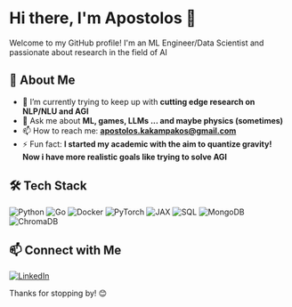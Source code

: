 # Hi there, I'm Apostolos 👋

Welcome to my GitHub profile! I'm an ML Engineer/Data Scientist and passionate about research in the field of AI

## 🚀 About Me
- 🌱 I’m currently trying to keep up with **cutting edge research on NLP/NLU and AGI**
- 💬 Ask me about **ML, games, LLMs ... and maybe physics (sometimes)**
- 📫 How to reach me: **apostolos.kakampakos@gmail.com**
- ⚡ Fun fact: **I started my academic with the aim to quantize gravity! Now i have more realistic goals like trying to solve AGI**

## 🛠️ Tech Stack
![Python](https://img.shields.io/badge/Python-3776AB?style=for-the-badge&logo=python&logoColor=white)
![Go](https://img.shields.io/badge/Go-00ADD8?style=for-the-badge&logo=go&logoColor=white)
![Docker](https://img.shields.io/badge/Docker-2496ED?style=for-the-badge&logo=docker&logoColor=white)
![PyTorch](https://img.shields.io/badge/PyTorch-EE4C2C?style=for-the-badge&logo=pytorch&logoColor=white)
![JAX](https://img.shields.io/badge/JAX-00599C?style=for-the-badge&logo=google&logoColor=white)
![SQL](https://img.shields.io/badge/SQL-4479A1?style=for-the-badge&logo=postgresql&logoColor=white)
![MongoDB](https://img.shields.io/badge/MongoDB-47A248?style=for-the-badge&logo=mongodb&logoColor=white)
![ChromaDB](https://img.shields.io/badge/ChromaDB-FF6F00?style=for-the-badge&logo=databricks&logoColor=white)

## 📫 Connect with Me
[![LinkedIn](https://img.shields.io/badge/LinkedIn-0077B5?style=for-the-badge&logo=linkedin&logoColor=white)](https://linkedin.com/in/yourprofile)

Thanks for stopping by! 😊



